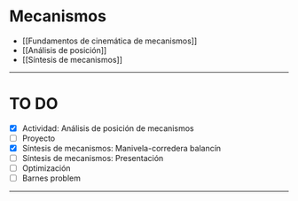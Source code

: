 # Mecanismos

- [[Fundamentos de cinemática de mecanismos]]
- [[Análisis de posición]]
- [[Síntesis de mecanismos]]

---

# TO DO

- [x] Actividad: Análisis de posición de mecanismos
- [ ] Proyecto
- [x] Síntesis de mecanismos: Manivela-corredera balancín
- [ ] Síntesis de mecanismos: Presentación
- [ ] Optimización
- [ ] Barnes problem

---

